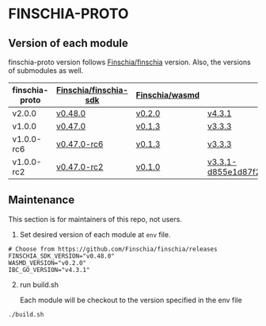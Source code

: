 # FINSCHIA-PROTO

## Version of each module

finschia-proto version follows [Finschia/finschia](https://github.com/Finschia/finschia) version. Also, the versions of submodules as well.

| finschia-proto | [Finschia/finschia-sdk](https://github.com/Finschia/finschia-sdk)        | [Finschia/wasmd](https://github.com/Finschia/wasmd)     | [Finschia/ibc-go](https://github.com/Finschia/ibc-go)                                                                               | [Finschia/finschia](https://github.com/Finschia/finschia)          |
|----------------|--------------------------------------------------------------------------|---------------------------------------------------------|-------------------------------------------------------------------------------------------------------------------------------------|--------------------------------------------------------------------|
| v2.0.0         | [v0.48.0](https://github.com/Finschia/finschia-sdk/tree/v0.48.0)         | [v0.2.0](https://github.com/Finschia/wasmd/tree/v0.2.0) | [v4.3.1](https://github.com/Finschia/ibc-go/tree/v4.3.1)                                                                            | [v2.0.0](https://github.com/Finschia/finschia/tree/v2.0.0)         |
| v1.0.0         | [v0.47.0](https://github.com/Finschia/finschia-sdk/tree/v0.47.0)         | [v0.1.3](https://github.com/Finschia/wasmd/tree/v0.1.3) | [v3.3.3](https://github.com/Finschia/ibc-go/tree/v3.3.3)                                                                            | [v1.0.0](https://github.com/Finschia/finschia/tree/v1.0.0)         |
| v1.0.0-rc6     | [v0.47.0-rc6](https://github.com/Finschia/finschia-sdk/tree/v0.47.0-rc6) | [v0.1.3](https://github.com/Finschia/wasmd/tree/v0.1.3) | [v3.3.3](https://github.com/Finschia/ibc-go/tree/v3.3.3)                                                                            | [v1.0.0-rc6](https://github.com/Finschia/finschia/tree/v1.0.0-rc6) |
| v1.0.0-rc2     | [v0.47.0-rc2](https://github.com/Finschia/finschia-sdk/tree/v0.47.0-rc2) | [v0.1.0](https://github.com/Finschia/wasmd/tree/v0.1.0) | [v3.3.1-d855e1d87f26f5a632fe43e6c58f8f7e6bc47bdf](https://github.com/Finschia/ibc-go/tree/d855e1d87f26f5a632fe43e6c58f8f7e6bc47bdf) | [v1.0.0-rc2](https://github.com/Finschia/finschia/tree/v1.0.0-rc2) |

## Maintenance

This section is for maintainers of this repo, not users.

1. Set desired version of each module at `env` file.

```
# Choose from https://github.com/Finschia/finschia/releases
FINSCHIA_SDK_VERSION="v0.48.0"
WASMD_VERSION="v0.2.0"
IBC_GO_VERSION="v4.3.1"
```

2. run build.sh

   Each module will be checkout to the version specified in the env file

```
./build.sh
```
